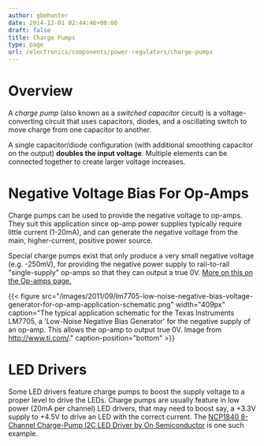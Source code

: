 ```yaml
---
author: gbmhunter
date: 2014-12-01 02:44:46+00:00
draft: false
title: Charge Pumps
type: page
url: /electronics/components/power-regulators/charge-pumps
---
```


# Overview

A _charge pump_ (also known as a _switched capacitor_ circuit) is a voltage-converting circuit that uses capacitors, diodes, and a oscillating switch to move charge from one capacitor to another.

A single capacitor/diode configuration (with additional smoothing capacitor on the output) **doubles the input voltage**. Multiple elements can be connected together to create larger voltage increases.

# Negative Voltage Bias For Op-Amps

Charge pumps can be used to provide the negative voltage to op-amps. They suit this application since op-amp power supplies typically require little current (1-20mA), and can generate the negative voltage from the main, higher-current, positive power source.

Special charge pumps exist that only produce a very small negative voltage (e.g. -250mV), for providing the negative power supply to rail-to-rail "single-supply" op-amps so that they can output a true 0V. [More on this on the Op-amps page.](http://blog.mbedded.ninja/electronics/components/op-amps#rail-to-rail-op-amps)

{{< figure src="/images/2011/09/lm7705-low-noise-negative-bias-voltage-generator-for-op-amp-application-schematic.png" width="409px" caption="The typical application schematic for the Texas Instruments LM7705, a 'Low-Noise Negative Bias Generator' for the negative supply of an op-amp. This allows the op-amp to output true 0V. Image from http://www.ti.com/." caption-position="bottom" >}}

# LED Drivers

Some LED drivers feature charge pumps to boost the supply voltage to a proper level to drive the LEDs. Charge pumps are usually feature in low power (20mA per channel) LED drivers, that may need to boost say, a +3.3V supply to +4.5V to drive an LED with the correct current. The [NCP1840 8-Channel Charge-Pump I2C LED Driver by On Semiconductor](http://www.onsemi.com/PowerSolutions/product.do?id=NCP1840) is one such example.
